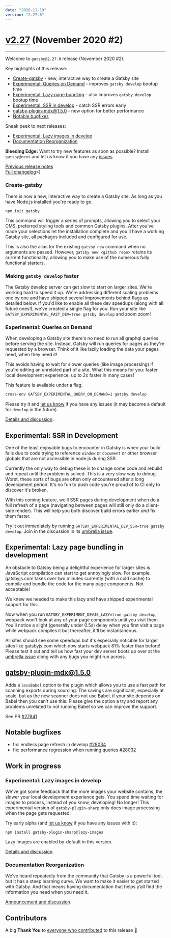 ```yaml
---
date: "2020-11-19"
version: "2.27.0"
---
```


# [v2.27](https://github.com/gatsbyjs/gatsby/compare/gatsby@2.27.0-next.0...gatsby@2.27.0) (November 2020 #2)

---

Welcome to `gatsby@2.27.0` release (November 2020 #2).

Key highlights of this release:

- [Create-gatsby](#create-gatsby) - new, interactive way to create a Gatsby site
- [Experimental: Queries on Demand](#experimental-queries-on-demand) - improves `gatsby develop` bootup time
- [Experimental: Lazy page bundling](#experimental-lazy-page-bundling-in-development) - also improves `gatsby develop` bootup time
- [Experimental: SSR in develop](#experimental-ssr-in-development) - catch SSR errors early
- [gatsby-plugin-mdx@1.5.0](#gatsby-plugin-mdx150) - new option for better performance
- [Notable bugfixes](#notable-bugfixes)

Sneak peek to next releases:

- [Experimental: Lazy images in develop](#experimental-lazy-images-in-develop)
- [Documentation Reorganization](#documentation-reorganization)

**Bleeding Edge:** Want to try new features as soon as possible? Install `gatsby@next` and let us know
if you have any [issues](https://github.com/gatsbyjs/gatsby/issues).

[Previous release notes](../v2.26/index.md)<br>
[Full changelog](https://github.com/gatsbyjs/gatsby/compare/gatsby@2.27.0-next.0...gatsby@2.27.0)>)

### Create-gatsby

There is now a new, interactive way to create a Gatsby site. As long as you have Node.js installed you're ready to go.

```
npm init gatsby
```

This command will trigger a series of prompts, allowing you to select your CMS, preferred styling tools and common Gatsby plugins. After you've made your selections let the installation complete and you'll have a working Gatsby site, all packages included and configured for use.

This is also the alias for the existing `gatsby new` command when no arguments are passed. However, `gatsby new <github repo>` retains its current functionality, allowing you to make use of the numerous fully functional starters.

### Making `gatsby develop` faster

The Gatsby develop server can get slow to start on larger sites. We're working hard to speed it up. We're addressing different scaling problems one by one and have shipped several improvements behind flags as detailed below. If you'd like to enable all these dev speedups (along with all future ones!), we've created a single flag for you. Run your site like `GATSBY_EXPERIMENTAL_FAST_DEV=true gatsby develop` and zoom zoom!

### Experimental: Queries on Demand

When developing a Gatsby site there's no need to run all graphql queries before serving the site.
Instead, Gatsby will run queries for pages as they're requested by a browser.
Think of it like lazily loading the data your pages need, when they need it!

This avoids having to wait for slower queries (like image processing) if you're editing an unrelated part of a site.
What this means for you: faster local development experience, up to 2x faster in many cases!

This feature is available under a flag.

```sh
cross-env GATSBY_EXPERIMENTAL_QUERY_ON_DEMAND=1 gatsby develop
```

Please try it and [let us know](https://github.com/gatsbyjs/gatsby/discussions/27620) if you have any issues
(it may become a default for `develop` in the future)

[Details and discussion](https://github.com/gatsbyjs/gatsby/discussions/27620).

## Experimental: SSR in Development

One of the least enjoyable bugs to encounter in Gatsby is when your build fails due to code trying to reference `window` or `document` or other browser globals that are not accessible in node.js during SSR.

Currently the only way to debug these is to change some code and rebuild and repeat until the problem is solved. This is a very slow way to debug. Worst, these sorts of bugs are often only encountered after a long development period. It's no fun to push code you're proud of to CI only to discover it's broken.

With this coming feature, we'll SSR pages during development when do a full refresh of a page (navigating between pages will still only do a client-side render). This will help you both discover build errors earlier _and_ fix them faster.

Try it out immediately by running `GATSBY_EXPERIMENTAL_DEV_SSR=true gatsby develop`. Join in the discussion in its [umbrella issue](https://github.com/gatsbyjs/gatsby/issues/28138).

## Experimental: Lazy page bundling in development

An obstacle to Gatsby being a delightful experience for larger sites is JavaScript compilation can start to get annoyingly slow. For example, gatsbyjs.com takes over two minutes currently (with a cold cache) to compile and bundle the code for the many page components. Not acceptable!

We knew we needed to make this lazy and have shipped experimental support for this.

Now when you run `GATSBY_EXPERIMENT_DEVJS_LAZY=true gatsby develop`, webpack won't look at any of your page components until you visit them. You'll notice a slight (generally under 0.5s) delay when you first visit a page while webpack compiles it but thereafter, it'll be instantaneous.

All sites should see some speedups but it's especially noticible for larger sites like gatsbyjs.com which now starts webpack 81% faster than before! Please test it out and tell us how fast your dev server boots up over at the [umbrella issue](https://github.com/gatsbyjs/gatsby/issues/28138) along with any bugs you might run across.

## gatsby-plugin-mdx@1.5.0

Adds a `lessBabel` option to the plugin which allows you to use a fast path for scanning exports during sourcing. The savings are significant, especially at scale, but as the new scanner does not use Babel, if your site depends on Babel then you can't use this. Please give the option a try and report any problems unrelated to not running Babel so we can improve the support.

See PR [#27941](https://github.com/gatsby/gatsby/issues/27941)

## Notable bugfixes

- fix: endless page refresh in develop [#28034](https://github.com/gatsbyjs/gatsby/pull/28034)
- fix: performance regression when running queries [#28032](https://github.com/gatsbyjs/gatsby/pull/28032)

## Work in progress

### Experimental: Lazy images in develop

We've got some feedback that the more images your website contains, the slower your local development experience gets.
You spend time waiting for images to process, instead of you know, developing! No longer!
This experimental version of `gatsby-plugin-sharp` only does image processing when the page gets requested.

Try early alpha (and [let us know](https://github.com/gatsbyjs/gatsby/discussions/27603) if you have any issues with it):

```
npm install gatsby-plugin-sharp@lazy-images
```

Lazy images are enabled by-default in this version.

[Details and discussion](https://github.com/gatsbyjs/gatsby/discussions/27603).

### Documentation Reorganization

We’ve heard repeatedly from the community that Gatsby is a powerful tool,
but it has a steep learning curve. We want to make it easier to get started with Gatsby.
And that means having documentation that helps y’all find the information you need when you need it.

[Announcement and discussion](https://github.com/gatsbyjs/gatsby/discussions/27856).

## Contributors

A big **Thank You** to [everyone who contributed](https://github.com/gatsbyjs/gatsby/compare/gatsby@2.27.0-next.0...gatsby@2.27.0) to this release 💜
